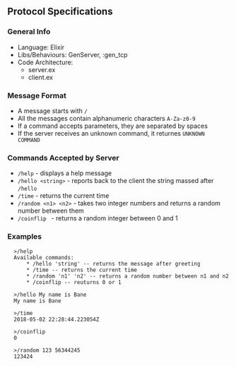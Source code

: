 ## Protocol Specifications

### General Info
* Language: Elixir
* Libs/Behaviours: GenServer, :gen_tcp
* Code Architecture:
  * server.ex
  * client.ex

### Message Format
* A message starts with ` / `
* All the messages contain alphanumeric characters ` A-Za-z0-9 ` 
* If a command accepts parameters, they are separated by spaces
* If the server receives an unknown command, it returnes ` UNKNOWN COMMAND `

### Commands Accepted by Server
* ` /help ` - displays a help message
* ` /hello <string> ` - reports back to the client the string massed after ` /hello `
* ` /time ` - returns the current time
* ` /random <n1> <n2> ` - takes two integer numbers and returns a random number between them
* `/coinflip ` - returns a random integer between 0 and 1

### Examples
```
  >/help
  Available commands:
      * /hello 'string' -- returns the message after greeting
      * /time -- returns the current time
      * /random 'n1' 'n2' -- returns a random number between n1 and n2
      * /coinflip -- reuturns 0 or 1
      
  >/hello My name is Bane
  My name is Bane
  
  >/time
  2018-05-02 22:28:44.223054Z
  
  >/coinflip
  0
  
  >/random 123 56344245
  123424
  
```
